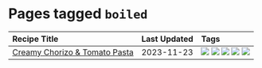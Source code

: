 # Pages tagged `boiled`

|Recipe Title|Last Updated|Tags
|:---|:---|:---|
|[Creamy Chorizo & Tomato Pasta](../recipes/creamychorizotomatopasta.md)|2023-11-23|[![](https://img.shields.io/badge/tag-boiled-f47a18)](../tags/boiled.md) [![](https://img.shields.io/badge/tag-dinner-9d5b24)](../tags/dinner.md) [![](https://img.shields.io/badge/tag-italian-eadebe)](../tags/italian.md) [![](https://img.shields.io/badge/tag-pasta-95446)](../tags/pasta.md) [![](https://img.shields.io/badge/tag-stovetop-b6c680)](../tags/stovetop.md)|